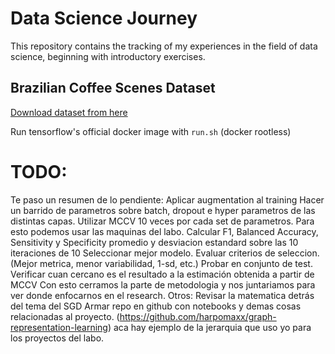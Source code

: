 # Data Science Journey

This repository contains the tracking of my experiences in the field of data science, beginning with introductory exercises.


## Brazilian Coffee Scenes Dataset

[Download dataset from here](http://patreo.dcc.ufmg.br/2017/11/12/brazilian-coffee-scenes-dataset/)

Run tensorflow's official docker image with `run.sh` (docker rootless)

# TODO:
Te paso un resumen de lo pendiente:
Aplicar augmentation al training
Hacer un barrido de parametros sobre batch, dropout e hyper parametros de las distintas capas. Utilizar MCCV 10 veces por cada set de parametros. Para esto podemos usar las maquinas del labo.
Calcular F1, Balanced Accuracy, Sensitivity y Specificity promedio y desviacion estandard sobre las 10 iteraciones de 10
Seleccionar mejor modelo. Evaluar criterios de seleccion. (Mejor metrica, menor variabilidad, 1-sd, etc.)
Probar en conjunto de test. Verificar cuan cercano es el resultado a la estimación obtenida a partir de MCCV
Con esto cerramos la parte de metodologia y nos juntariamos para ver donde enfocarnos en el research.
Otros:
Revisar la matematica detrás del tema del SGD
Armar repo en github con notebooks y demas cosas relacionadas al proyecto. (https://github.com/harpomaxx/graph-representation-learning) aca hay ejemplo de la jerarquia que uso yo para los proyectos del labo.
